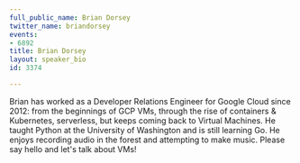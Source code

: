 ```yaml
---
full_public_name: Brian Dorsey
twitter_name: briandorsey
events:
- 6892
title: Brian Dorsey
layout: speaker_bio
id: 3374

---
```

Brian has worked as a Developer Relations Engineer for Google Cloud since 2012: from the beginnings of GCP VMs, through the rise of containers & Kubernetes, serverless, but keeps coming back to Virtual Machines. He taught Python at the University of Washington and is still learning Go. He enjoys recording audio in the forest and attempting to make music. Please say hello and let's talk about VMs!
